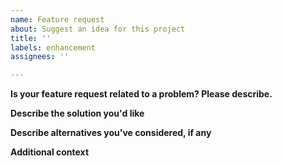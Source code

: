 ```yaml
---
name: Feature request
about: Suggest an idea for this project
title: ''
labels: enhancement
assignees: ''

---
```


<!-- READ THIS FIRST:
  - Make sure you've checked existing feature requests to make sure you aren't opening a duplicate.
    DO NOT DELETE ANY TEXT from this template! All requested information is important.
  -->
  
  **Is your feature request related to a problem? Please describe.**
  <!-- A clear and concise description of what the problem is. Ex. I'm always frustrated when [...] -->
  
  **Describe the solution you'd like**
  <!-- A clear and concise description of what you want to happen. -->
  
  **Describe alternatives you've considered, if any**
  <!-- A clear and concise description of any alternative solutions or features you've considered. -->
  
  **Additional context**
  <!-- Add any other context or screenshots about the feature request here. -->